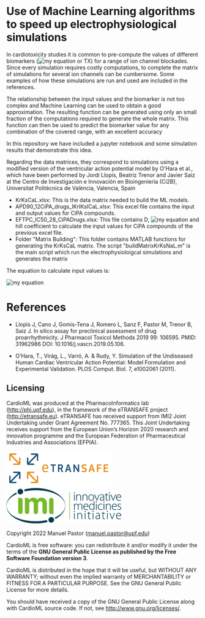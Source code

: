 # Use of Machine Learning algorithms to speed up electrophysiological simulations

In cardiotoxicity studies it is common to pre-compute the values of different biomarkers (![my equation](https://latex.codecogs.com/svg.image?APD_{90}) or TX) for a range of ion channel blockades. Since every simulation requires costly computations, to complete the matrix of simulations for several ion channels can be cumbersome. Some examples of how these simulations are run and used are included in the references.

The relationship between the input values and the biomarker is not too complex and Machine Learning can be used to obtain a good approximation. The resulting function can be generated using only an small fraction of the computations required to generate the whole matrix. This function can then be used to predict the biomarker value for any combination of the covered range, with an excellent accuracy

In this repository we have included a jupyter notebook and some simulation results that demonstrate this idea. 

Regarding the data matrices, they correspond to simulations using a modified version of the ventricular action potential model by O'Hara et al., which have been performed by Jordi Llopis, Beatriz Trenor and Javier Saiz at the Centro de Investigación e Innovación en Bioingeniería (Ci2B), Universitat Politècnica de València, Valencia, Spain

- KrKsCaL.xlsx: This is the data matrix needed to build the ML models.
- APD90_12CiPA_drugs_IKrIKsICaL.xlsx: This excel file contains the input and output values for CiPA compounds.
- EFTPC_IC50_28_CiPADrugs.xlsx: This file contains D, ![my equation](https://latex.codecogs.com/svg.image?I&space;C_{50}) and hill coefficient to calculate the input values for CiPA compounds of the previous excel file.
- Folder "Matrix Building": This folder contains MATLAB functions for generating the KrKsCaL matrix. The script "buildMatrixKrKsNaL.m" is the main script which run the electrophysioloigcal simulations and generates the matrix

The equation to calculate input values is:

![my equation](https://latex.codecogs.com/svg.image?\text&space;{&space;Input&space;value&space;}=\log&space;_{10}\left(\left[\frac{D}{I&space;C_{50}}\right]^{h}\right))

# References

* Llopis J, Cano J, Gomis-Tena J, Romero L, Sanz F, Pastor M, Trenor B, Saiz J. In silico assay for preclinical assessment of drug proarrhythmicity. J Pharmacol Toxicol Methods 2019 99: 106595. PMID: 31962986 DOI: 10.1016/j.vascn.2019.05.106.

* O’Hara, T., Virág, L., Varró, A. & Rudy, Y. Simulation of the Undiseased Human Cardiac Ventricular Action Potential: Model Formulation and Experimental Validation. PLOS Comput. Biol. 7, e1002061 (2011).

## Licensing

CardioML was produced at the PharmacoInformatics lab (http://phi.upf.edu), in the framework of the eTRANSAFE project (http://etransafe.eu). eTRANSAFE has received support from IMI2 Joint Undertaking under Grant Agreement No. 777365. This Joint Undertaking receives support from the European Union’s Horizon 2020 research and innovation programme and the European Federation of Pharmaceutical Industries and Associations (EFPIA). 

![Alt text](images/eTRANSAFE-logo-git.png?raw=true "eTRANSAFE-logo") ![Alt text](images/imi-logo.png?raw=true "IMI logo")

Copyright 2022 Manuel Pastor (manuel.pastor@upf.edu)

CardioML is free software: you can redistribute it and/or modify it under the terms of the **GNU General Public License as published by the Free Software Foundation version 3**.

CardioML is distributed in the hope that it will be useful, but WITHOUT ANY WARRANTY; without even the implied warranty of
MERCHANTABILITY or FITNESS FOR A PARTICULAR PURPOSE. See the GNU General Public License for more details.

You should have received a copy of the GNU General Public License along with CardioML source code. If not, see <http://www.gnu.org/licenses/>.

